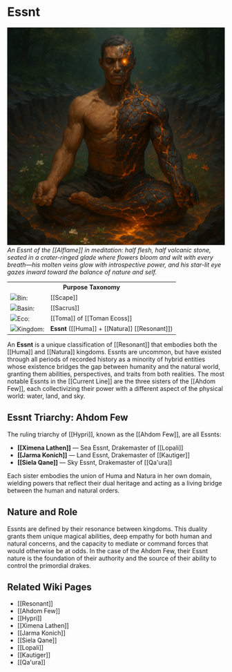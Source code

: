 <!-- wiki-header-section:start -->
# Essnt

<img src="wiki_images/Essnt.png"><i>An Essnt of the [[Alflame]] in meditation: half flesh, half volcanic stone, seated in a crater-ringed glade where flowers bloom and wilt with every breath—his molten veins glow with introspective power, and his star-lit eye gazes inward toward the balance of nature and self.</i></img>

<!-- wiki-header-section:end -->

<div class="taxonomy-table">
  <table>
    <tr>
      <th colspan="3">Purpose Taxonomy</th>
    </tr>
    <tr>
      <td class="taxon-label"><img src="../svg/bin.svg" class="taxon-icon">Bin:</td>
      <td class="taxon-content" colspan="2">[[Scape]]</td>
    </tr>
    <tr>
      <td class="taxon-label"><img src="../svg/basin.svg" class="taxon-icon">Basin:</td>
      <td class="taxon-content" colspan="2">[[Sacrus]]</td>
    </tr>
    <tr>
      <td class="taxon-label"><img src="../svg/eco.svg" class="taxon-icon">Eco:</td>
      <td class="taxon-content" colspan="2">[[Toma]] of [[Toman Ecoss]]</td>
    </tr>
    <tr>
      <td class="taxon-label"><img src="../svg/kingdom.svg" class="taxon-icon">Kingdom:</td>
      <td class="taxon-content" colspan="2"><strong>Essnt</strong> ([[Huma]] + [[Natura]] [[Resonant]])</td>
    </tr>
  </table>
</div>

An **Essnt** is a unique classification of [[Resonant]] that embodies both the [[Huma]] and [[Natura]] kingdoms. Essnts are uncommon, but have existed through all periods of recorded history as a minority of hybrid entities whose existence bridges the gap between humanity and the natural world, granting them abilities, perspectives, and traits from both realities. The most notable Essnts in the [[Current Line]] are the three sisters of the [[Ahdom Few]], each collectivizing their power with a different aspect of the physical world: water, land, and sky.

## Essnt Triarchy: Ahdom Few

The ruling triarchy of [[Hypri]], known as the [[Ahdom Few]], are all Essnts:
- **[[Ximena Lathen]]** — Sea Essnt, Drakemaster of [[Lopali]]
- **[[Jarma Konich]]** — Land Essnt, Drakemaster of [[Kautiger]]
- **[[Siela Qane]]** — Sky Essnt, Drakemaster of [[Qa'ura]]

Each sister embodies the union of Huma and Natura in her own domain, wielding powers that reflect their dual heritage and acting as a living bridge between the human and natural orders.

## Nature and Role

Essnts are defined by their resonance between kingdoms. This duality grants them unique magical abilities, deep empathy for both human and natural concerns, and the capacity to mediate or command forces that would otherwise be at odds. In the case of the Ahdom Few, their Essnt nature is the foundation of their authority and the source of their ability to control the primordial drakes.


## Related Wiki Pages

- [[Resonant]]
- [[Ahdom Few]]
- [[Hypri]]
- [[Ximena Lathen]]
- [[Jarma Konich]]
- [[Siela Qane]]
- [[Lopali]]
- [[Kautiger]]
- [[Qa'ura]]

